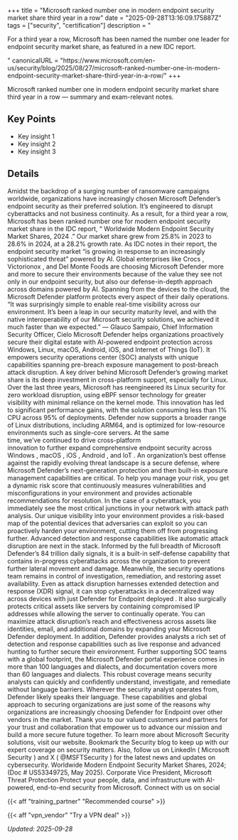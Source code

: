 +++
title = "Microsoft ranked number one in modern endpoint security market share third year in a row"
date = "2025-09-28T13:16:09.175887Z"
tags = ["security", "certification"]
description = "<p>For a third year a row, Microsoft has been named the number one leader for endpoint security market share, as featured in a new IDC report.</p>
<p>"
canonicalURL = "https://www.microsoft.com/en-us/security/blog/2025/08/27/microsoft-ranked-number-one-in-modern-endpoint-security-market-share-third-year-in-a-row/"
+++

Microsoft ranked number one in modern endpoint security market share third year in a row — summary and exam-relevant notes.

## Key Points
- Key insight 1
- Key insight 2
- Key insight 3

## Details
Amidst the backdrop of a surging number of ransomware campaigns worldwide, organizations have increasingly chosen Microsoft Defender’s endpoint security as their preferred solution. It’s engineered to disrupt cyberattacks and not business continuity. As a result, for a third year a row, Microsoft has been ranked number one for modern endpoint security market share in the IDC report, “ Worldwide Modern Endpoint Security Market Shares, 2024 .” Our market share grew from 25.8% in 2023 to 28.6% in 2024, at a 28.2% growth rate. As IDC notes in their report, the endpoint security market “is growing in response to an increasingly sophisticated threat” powered by AI. Global enterprises like Crocs , Victorionox , and Del Monte Foods are choosing Microsoft Defender more and more to secure their environments because of the value they see not only in our endpoint security, but also our defense-in-depth approach across domains powered by AI. Spanning from the devices to the cloud, the Microsoft Defender platform protects every aspect of their daily operations. “It was surprisingly simple to enable real-time visibility across our environment. It’s been a leap in our security maturity level, and with the native interoperability of our Microsoft security solutions, we achieved it much faster than we expected.” — Glauco Sampaio, Chief Information Security Officer, Cielo Microsoft Defender helps organizations proactively secure their digital estate with AI-powered endpoint protection across Windows, Linux, macOS, Android, iOS, and Internet of Things (IoT). It empowers security operations center (SOC) analysts with unique capabilities spanning pre-breach exposure management to post-breach attack disruption. A key driver behind Microsoft Defender’s growing market share is its deep investment in cross-platform support, especially for Linux. Over the last three years, Microsoft has reengineered its Linux security for zero workload disruption, using eBPF sensor technology for greater visibility with minimal reliance on the kernel mode. This innovation has led to significant performance gains, with the solution consuming less than 1% CPU across 95% of deployments. Defender now supports a broader range of Linux distributions, including ARM64, and is optimized for low-resource environments such as single-core servers. At the same time, we’ve continued to drive cross-platform innovation to further expand comprehensive endpoint security across Windows , macOS , iOS , Android , and IoT . An organization’s best offense against the rapidly evolving threat landscape is a secure defense, where Microsoft Defender’s next-generation protection and then built-in exposure management capabilities are critical. To help you manage your risk, you get a dynamic risk score that continuously measures vulnerabilities and misconfigurations in your environment and provides actionable recommendations for resolution. In the case of a cyberattack, you immediately see the most critical junctions in your network with attack path analysis. Our unique visibility into your environment provides a risk-based map of the potential devices that adversaries can exploit so you can proactively harden your environment, cutting them off from progressing further. Advanced detection and response capabilities like automatic attack disruption are next in the stack. Informed by the full breadth of Microsoft Defender’s 84 trillion daily signals, it is a built-in self-defense capability that contains in-progress cyberattacks across the organization to prevent further lateral movement and damage. Meanwhile, the security operations team remains in control of investigation, remediation, and restoring asset availability. Even as attack disruption harnesses extended detection and response (XDR) signal, it can stop cyberattacks in a decentralized way across devices with just Defender for Endpoint deployed . It also surgically protects critical assets like servers by containing compromised IP addresses while allowing the server to continually operate. You can maximize attack disruption’s reach and effectiveness across assets like identities, email, and additional domains by expanding your Microsoft Defender deployment. In addition, Defender provides analysts a rich set of detection and response capabilities such as live response and advanced hunting to further secure their environment. Further supporting SOC teams with a global footprint, the Microsoft Defender portal experience comes in more than 100 languages and dialects, and documentation covers more than 60 languages and dialects. This robust coverage means security analysts can quickly and confidently understand, investigate, and remediate without language barriers. Wherever the security analyst operates from, Defender likely speaks their language. These capabilities and global approach to securing organizations are just some of the reasons why organizations are increasingly choosing Defender for Endpoint over other vendors in the market. Thank you to our valued customers and partners for your trust and collaboration that empower us to advance our mission and build a more secure future together. To learn more about Microsoft Security solutions, visit our website. Bookmark the Security blog to keep up with our expert coverage on security matters. Also, follow us on LinkedIn ( Microsoft Security ) and X ( @MSFTSecurity ) for the latest news and updates on cybersecurity. Worldwide Modern Endpoint Security Market Shares, 2024; (Doc # US53349725, May 2025). Corporate Vice President, Microsoft Threat Protection Protect your people, data, and infrastructure with AI-powered, end-to-end security from Microsoft. Connect with us on social



{{< aff "training_partner" "Recommended course" >}}

{{< aff "vpn_vendor" "Try a VPN deal" >}}

*Updated: 2025-09-28*
